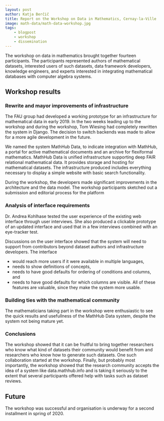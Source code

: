 ```yaml
---
layout: post
author: Katja Berčič
title: Report on the Workshop on Data in Mathematics, Cernay-la-Ville
image: math-data/math-data-workshop.jpg
tags:
    - blogpost
    - workshop
    - dissemination
---
```


The workshop on data in mathematics brought together fourteen participants.
The participants represented authors of mathematical datasets,
interested users of such datasets, data framework developers,
knowledge engineers, and experts interested in integrating mathematical databases 
with computer algebra systems.

## Workshop results

### Rewrite and mayor improvements of infrastructure

The FAU group had developed a working prototype for an infrastructure
for mathematical data in early 2019.
In the two weeks leading up to the workshop and during the workshop,
Tom Wiesing had completely rewritten the system in Django.
The decision to switch backends was made to allow for a more 
agile development in the future.

We named the system MathHub Data, to indicate integration with MathHub, 
a portal for active mathematical documents and an archive for flexiformal mathematics.
MathHub Data is unified infrastructure supporting deep FAIR relational mathematical data.
It provides storage and hosting for mathematical datasets.
The infrastructure produced includes everything necessary to display 
a simple website with basic search functionality.

During the workshop, the developers made significant improvements 
in the architecture and the data model.
The workshop participants sketched out a submission and editorial process for the platform

### Analysis of interface requirements

Dr. Andrea Kohlhase tested the user experience of the existing web interface
through user interviews. 
She also produced a clickable prototype of an updated interface and used that 
in a few interviews combined with an eye-tracker test.

Discussions on the user interface showed that the system will need to support from 
contributors beyond dataset authors and infrastructure developers. 
The interface
* would reach more users if it were available in multiple languages,
* needs to show definitions of concepts,
* needs to have good defaults for ordering of conditions and columns, and
* needs to have good defaults for which columns are visible.
All of these features are valuable, since they make the system more usable. 

### Building ties with the mathematical community

The mathematicians taking part in the workshop were enthusiastic to see 
the quick results and usefullness of the MathHub Data system, 
despite the system not being mature yet.

### Conclusions

The workshop showed that it can be fruitful to bring together researchers who 
know what kind of datasets their community would benefit from and researchers who know how to generate such datasets. 
One such collaboration started at the workshop.
Finally, but probably most importantly, the workshop showed that the research community 
accepts the idea of a system like data.mathhub.info and is taking it seriously to the extent 
that several participants offered help with tasks such as dataset reviews.

## Future

The workshop was successful and organisation is underway for a second installment
in spring of 2020.
